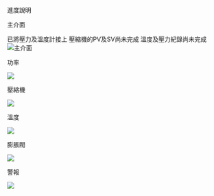 
進度說明

主介面

已將壓力及溫度計接上
壓縮機的PV及SV尚未完成
溫度及壓力紀錄尚未完成
![主介面](https://media.discordapp.net/attachments/727145000575434802/1046409976144478288/image.png)

功率

![](https://cdn.discordapp.com/attachments/727145000575434802/1044140959081959444/image.png)

壓縮機

![](https://media.discordapp.net/attachments/727145000575434802/1044141472036966430/image.png)

溫度

![](https://media.discordapp.net/attachments/727145000575434802/1044141968294428693/image.png)

膨脹閥

![](https://media.discordapp.net/attachments/727145000575434802/1044142357022523432/image.png)

警報

![](https://media.discordapp.net/attachments/727145000575434802/1044142629841018921/image.png)
